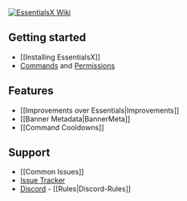 [![**EssentialsX Wiki**](https://camo.githubusercontent.com/9ad178e5cf76a372d6aaee8bbdf13485fbc1d51b/68747470733a2f2f692e696d6775722e636f6d2f435034535a70422e706e67)](https://github.com/EssentialsX/Essentials/wiki)

## Getting started

* [[Installing EssentialsX]]
* [Commands](https://essinfo.xeya.me/commands.php) and [Permissions](https://essinfo.xeya.me/permissions.php)

## Features

* [[Improvements over Essentials|Improvements]]
* [[Banner Metadata|BannerMeta]]
* [[Command Cooldowns]]

## Support

* [[Common Issues]]
* [Issue Tracker](https://github.com/EssentialsX/Essentials/issues)
* [Discord](https://discord.gg/F7gexAQ) - [[Rules|Discord-Rules]]
